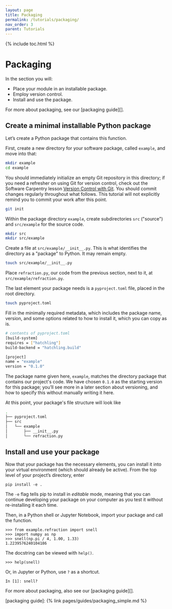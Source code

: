 ```yaml
---
layout: page
title: Packaging
permalink: /tutorials/packaging/
nav_order: 3
parent: Tutorials
---
```


{% include toc.html %}

# Packaging

In the section you will:

- Place your module in an installable package.
- Employ version control.
- Install and use the package.

For more about packaging, see our [packaging guide][].

## Create a minimal installable Python package

Let’s create a Python package that contains this function.

First, create a new directory for your software package, called `example`, and
move into that:

```bash
mkdir example
cd example
```

You should immediately initialize an empty Git repository in this directory; if
you need a refresher on using Git for version control, check out the Software
Carpentry lesson [Version Control with Git][]. You should commit changes
regularly throughout what follows. This tutorial will not explicitly remind you
to commit your work after this point.

```bash
git init
```

Within the package directory `example`, create subdirectories `src` ("source")
and `src/example` for the source code.

```bash
mkdir src
mkdir src/example
```

Create a file at `src/example/__init__.py`. This is what identifies the
directory as a "package" to Python. It may remain empty.

```bash
touch src/example/__init__.py
```

Place `refraction.py`, our code from the previous section, next to it, at
`src/example/refraction.py`.

The last element your package needs is a `pyproject.toml` file, placed in the
root directory.

```bash
touch pyproject.toml
```

Fill in the minimally required metadata, which includes the package name,
version, and some options related to how to install it, which you can copy as
is.

```bash
# contents of pyproject.toml
[build-system]
requires = ["hatchling"]
build-backend = "hatchling.build"

[project]
name = "example"
version = "0.1.0"
```

The package name given here, `example`, matches the directory package that
contains our project's code. We have chosen `0.1.0` as the starting version for
this package; you’ll see more in a later section about versioning, and how to
specify this without manually writing it here.

At this point, your package's file structure will look like

```bash
.
├── pyproject.toml
├── src
│   └── example
│       ├── __init__.py
│       └── refraction.py
```

## Install and use your package

Now that your package has the necessary elements, you can install it into your
virtual environment (which should already be active). From the top level of your
project’s directory, enter

```
pip install -e .
```

The `-e` flag tells pip to install in _editable_ mode, meaning that you can
continue developing your package on your computer as you test it without
re-installing it each time.

Then, in a Python shell or Jupyter Notebook, import your package and call the
function.

```pycon
>>> from example.refraction import snell
>>> import numpy as np
>>> snell(np.pi / 4, 1.00, 1.33)
1.2239576240104186
```

The docstring can be viewed with `help()`.

```pycon
>>> help(snell)
```

Or, in Jupyter or Python, use `?` as a shortcut.

```ipython
In [1]: snell?
```

For more about packaging, also see our [packaging guide][].

<!-- prettier-ignore-start -->

[version control with git]: https://swcarpentry.github.io/git-novice/
[packaging guide]: {% link pages/guides/packaging_simple.md %}

<!-- prettier-ignore-end -->
